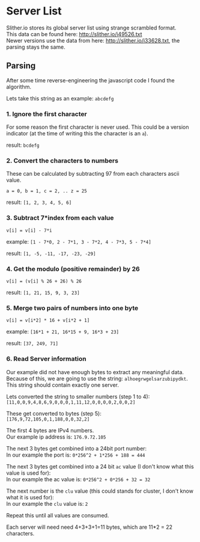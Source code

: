 # Server List

Slither.io stores its global server list using strange scrambled format.  
This data can be found here: http://slither.io/i49526.txt  
Newer versions use the data from here: http://slither.io/i33628.txt, the parsing stays the same.

## Parsing
After some time reverse-engineering the javascript code I found the algorithm.

Lets take this string as an example:
`abcdefg`

### 1. Ignore the first character
For some reason the first character is never used. 
This could be a version indicator (at the time of writing this the character is an `a`).

result: `bcdefg`

### 2. Convert the characters to numbers
These can be calculated by subtracting 97 from each characters ascii value.

`a = 0, b = 1, c = 2, .. z = 25`

result: `[1, 2, 3, 4, 5, 6]`

### 3. Subtract 7*index from each value
`v[i] = v[i] - 7*i`

example: `[1 - 7*0, 2 - 7*1, 3 - 7*2, 4 - 7*3, 5 - 7*4]`

result: `[1, -5, -11, -17, -23, -29]`

### 4. Get the modulo (positive remainder) by 26
`v[i] = (v[i] % 26 + 26) % 26`

result: `[1, 21, 15, 9, 3, 23]`

### 5. Merge two pairs of numbers into one byte
`v[i] = v[i*2] * 16 + v[i*2 + 1]`

example: `[16*1 + 21, 16*15 + 9, 16*3 + 23]`

result: `[37, 249, 71]`

### 6. Read Server information
Our example did not have enough bytes to extract any meaningful data.
Because of this, we are going to use the string: `alhoegrwgelsarzubipydkt`.
This string should contain exactly one server.

Lets converted the string to smaller numbers (step 1 to 4):  
`[11,0,0,9,4,8,6,9,0,0,0,1,11,12,0,0,0,0,2,0,0,2]`

These get converted to bytes (step 5):  
`[176,9,72,105,0,1,188,0,0,32,2]`

The first 4 bytes are IPv4 numbers.  
Our example ip address is: `176.9.72.105`

The next 3 bytes get combined into a 24bit port number:  
In our example the port is: `0*256^2 + 1*256 + 188 = 444`

The next 3 bytes get combined into a 24 bit `ac` value (I don't know what this value is used for):  
In our example the ac value is: `0*256^2 + 0*256 + 32 = 32`

The next number is the `clu` value (this could stands for cluster, I don't know what it is used for):  
In our example the `clu` value is: `2`

Repeat this until all values are consumed.

Each server will need need 4+3+3+1=11 bytes, which are 11*2 = 22 characters.
